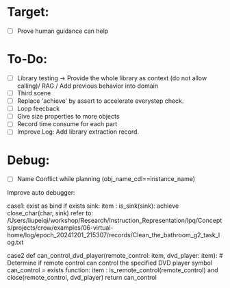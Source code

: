 # Target:
- [ ] Prove human guidance can help

# To-Do:

- [ ] Library testing -> Provide the whole library as context (do not allow calling)/ RAG / Add previous behavior into domain
- [ ] Third scene
- [ ] Replace 'achieve' by assert to accelerate everystep check.
- [ ] Loop feecback
- [ ] Give size properties to more objects
- [ ] Record time consume for each part
- [ ] Improve Log: Add library extraction record.

# Debug:

- [ ] Name Conflict while planning (obj_name_cdl==instance_name)





Improve auto debugger:

case1: exist as bind
if exists sink: item : is_sink(sink):
            achieve close_char(char, sink)
refer to: /Users/liupeiqi/workshop/Research/Instruction_Representation/lpq/Concepts/projects/crow/examples/06-virtual-home/log/epoch_20241201_215307/records/Clean_the_bathroom_g2_task_log.txt


case2
def can_control_dvd_player(remote_control: item, dvd_player: item):
    # Determine if remote control can control the specified DVD player
    symbol can_control = exists function: item : is_remote_control(remote_control) and close(remote_control, dvd_player)
    return can_control
